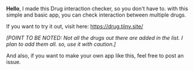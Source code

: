 **Hello**, I made this Drug interaction checker, so you don't have to. with this simple and basic app, you can check interaction between multiple drugs.

If you want to try it out, visit here: https://drug.tiiny.site/

*[POINT TO BE NOTED: Not all the drugs out there are added in the list. I plan to add them all. so, use it with caution.]*

And also, if you want to make your own app like this, feel free to post an issue.
